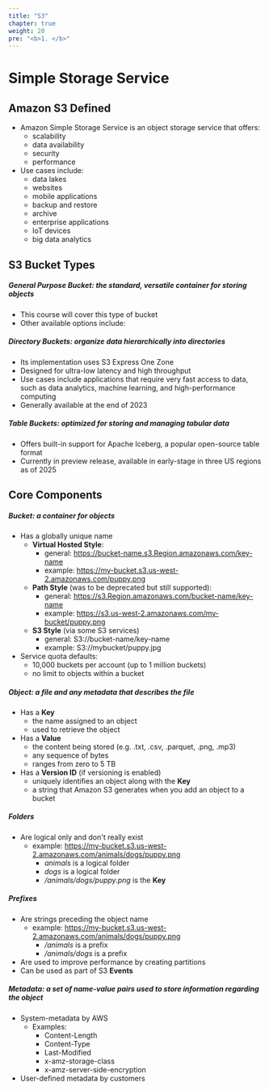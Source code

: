 ```yaml
---
title: "S3"
chapter: true
weight: 20
pre: "<b>1. </b>"
---
```


# Simple Storage Service

## Amazon S3 Defined

- Amazon Simple Storage Service is an object storage service that offers:
    - scalability
    - data availability
    - security
    - performance
- Use cases include:
    - data lakes
    - websites
    - mobile applications
    - backup and restore
    - archive
    - enterprise applications
    - IoT devices
    - big data analytics

## S3 Bucket Types

##### **General Purpose Bucket**: the standard, versatile container for storing objects 
- This course will cover this type of bucket
- Other available options include:

##### **Directory Buckets**: organize data hierarchically into directories
- Its implementation uses S3 Express One Zone
- Designed for ultra-low latency and high throughput
- Use cases include applications that require very fast access to data, such as data analytics, machine learning, and high-performance computing
- Generally available at the end of 2023

##### **Table Buckets**: optimized for storing and managing tabular data
- Offers built-in support for Apache Iceberg, a popular open-source table format
- Currently in preview release, available in early-stage in three US regions as of 2025

## Core Components

##### **Bucket**: a container for objects
- Has a globally unique name
    - **Virtual Hosted Style**:
        - general:  https://bucket-name.s3.Region.amazonaws.com/key-name
        - example:  https://my-bucket.s3.us-west-2.amazonaws.com/puppy.png
    - **Path Style** (was to be deprecated but still supported):
        - general:  https://s3.Region.amazonaws.com/bucket-name/key-name
        - example:  https://s3.us-west-2.amazonaws.com/my-bucket/puppy.png
    - **S3 Style** (via some S3 services)
        - general:  S3://bucket-name/key-name
        - example:  S3://mybucket/puppy.jpg
- Service quota defaults:
    - 10,000 buckets per account (up to 1 million buckets)
    - no limit to objects within a bucket

##### **Object**: a file and any metadata that describes the file
- Has a **Key**
    - the name assigned to an object
    - used to retrieve the object
- Has a **Value**
    - the content being stored (e.g. .txt, .csv, .parquet, .png, .mp3)
    - any sequence of bytes
    - ranges from zero to 5 TB
- Has a **Version ID** (if versioning is enabled)
    - uniquely identifies an object along with the **Key**
    - a string that Amazon S3 generates when you add an object to a bucket

##### **Folders**
- Are logical only and don't really exist
    - example:  https://my-bucket.s3.us-west-2.amazonaws.com/animals/dogs/puppy.png
        - *animals* is a logical folder
        - *dogs* is a logical folder
        - */animals/dogs/puppy.png* is the **Key**

##### **Prefixes**
- Are strings preceding the object name
    - example:  https://my-bucket.s3.us-west-2.amazonaws.com/animals/dogs/puppy.png
        - */animals* is a prefix
        - */animals/dogs* is a prefix
- Are used to improve performance by creating partitions
- Can be used as part of S3 **Events**

##### **Metadata**: a set of name-value pairs used to store information regarding the object
- System-metadata by AWS
    - Examples:
        - Content-Length
        - Content-Type
        - Last-Modified
        - x-amz-storage-class
        - x-amz-server-side-encryption
- User-defined metadata by customers
